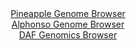 <div id="Pineapple_Genome_Browser" align="center">
  <a href="https://igv.org/app/?sessionURL=blob:zZJRb9owFIX_i6VWmxQSOyFJE6maUgqUssKAAlurKnISJ7hN7NQ2AYr47_OqTXtZpfKwaZIf7Ktr33OOvz1oiJCUMxAC20SuiRAwgFzxzQxXdUlGuCIShDkuJTGAIDkRhKUEhHuQY6nwfPpZ31wpVcvQsqiqWxVmBTelY.IKv3CGN9JMeWV1eFnihAusuJDWhcANt2jRtDYkwXVt6tmO6VoZVtjCZb3iTHKrJqyIN_q9.FcpLgjjFYmrdanoq4BY69EaMzPHn6LlLEpTIuWQ7AbZeTQcRAunO7_re527.fhqOfeWpzNaMKzWgpyX1e7a9dPobNtpqt5yNH5adLoXJ3aPPA.fTpzL0.62poLIc.SjM8.HKHB0NJRlZPs_udaLHul8vlok8IudTmr_tjeZLa7c52GyeRzbXydv.D4YoOTpWpMA0pXwQwQNB3qGa3utH1t0ZkAY6HQEpyC8fzCAEjh90u33e6B2teYFSPK8fkXHAFxkRICwFUDooyCw3bbfhkGADsYerEX596LtzaeBD.3Itr04p6XSMGexZLU0MWNmk.Zm8XJklsUgcr2dvJ508z6_pLfT6sS.6F1_oxqk0ePgTY70.Ncv1Gbfo.qfkPceIaZKjsVNJ9GPtkE.kMHgxp3M0EvX0bVs2sw6N53ojxG1teHj4sm5qLDS_bqijz.pa7CgmCldaKikCS2p2i11knwDQmQ7Gl6Q8pJrGoEokg_QgAZy4cffkDqHh8N3">Pineapple Genome Browser</a>
</div>
<div id="Alphonso_Genome_Browser" align="center">
  <a href="https://igv.org/app/?sessionURL=blob:zZJbb9owGIb_iyWqTQo5OCQhkdAUWGkpPbPAoKoiJ3GC28RObRMKiP8.F23azSqVi02TfGF_8uH9Hj870GAuCKMgAFC3HN2ygAbEkq0nqKpLfI0qLECQo1JgDXCcY45pikGwAzkSEkX3l.rkUspaBIZBZN2uEC2YLmwdVWjLKFoLPWWVMWBliRLGkWRcGH2OGmaQommvcYLqWldv27pjZEgiA5X1klHBjBrTIl6r..JfpbjAlFU4rlalJIcAscqjMmZ6jr6Es0mYpliIMd6Msl44HoVT.zRanLmDRXRzPovc2cmEFBTJFce9c6e4qvh43IJ98jQYOglzn0iyGdTf8_KuZX89OX2tCceiZ3lW1_VMq_uGhtAMv_5PXatBjux8ctEpCpkRP3SjCa3cF171mygkk857fe81ULJ0pUwA6ZJ7gWVqtulqDnTbb1Orq5mmr.hwRkDw8KgByVH6rLY_7IDc1MoXIPDL6qCOBhjPMAdB2zdNz_J96HS8jun71l7bgRUv_x7aYXTveyYMIXTjnJRSyZzFgtZCR5TqTZrrxfZIlp2LRtwshnAknkNl0nN.9zKdOhvizzstOJz_kSdUDNTzhy9UzX4k1T8x7yNBdJkcq9toa1N3dDb0599ub7vw6jpj2YV3lnN4.i6e49DkjFdIqv2qopY_jWsQJ4hKVWiIIAkpidzMFEW2BoEFbSUuSFnJlImAF8knUzM1yzE__xbU3j_ufwA-">Alphonso Genome Browser</a>
</div>


<div id="DAF_Genomics_Browser" align="center">
  <a href="https://ink-blot.github.io/?sessionURL=blob:tZP7a9swEMf_F0H6k5.yY8eGMNw13byMZWvmZW0p4WKfH9S2HElO0ob879O8jsEejEEHktBxj..dPuhIdshFxVoSEmrYY8O2iUZEyfZLaLoa30GDgoQ51AI1wjFHjm2KJDySHISE5Oqtyiyl7ERomhnkeoEta6pUGMIxoNMF62WJKlSnBjTwyFrYCyNljQqWYELdlawVzIQ0RSF0y.ywLdZ7UMd333ooieumr2U1qK5VE6qxzMhBdVu1GR7.0sh_UFarehGtltGQP8eHOJtG8zj65MySm1fey5tk8XqVeKuzZVW0IHuOU1qI7YfrySYb0cvx7ONsF7sLuTjkypyvNtcj5.JsdugqjmJq._bE8y1qWeSkkZqlvcJA0pLboe1qPp1o1HX1p6sz9tQ7cFaR8PZOI5JDeq_Cb49EPnQKFhG47QduGmE8Q05CPbAs3w4COnZ91woC.6QdSc_rZ6Z5mVwFaoqIUs_YQKP086oenlAJ_ep8LpQ_VVb7X1F5eB43F7DLhctH9PxzoRil_Xt3..beeszi36L6.nX.OFrOeANSub6ZT2CgVooNtvIHGed0d_oC">DAF Genomics Browser</a>
</div>
